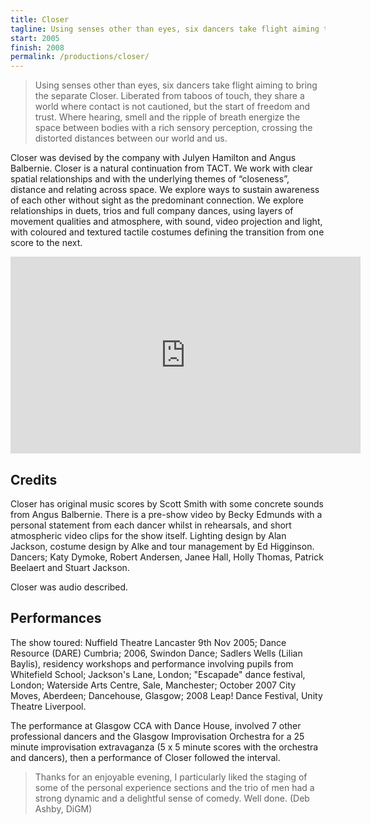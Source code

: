 ```yaml
---
title: Closer
tagline: Using senses other than eyes, six dancers take flight aiming to bring the separate closer.
start: 2005
finish: 2008
permalink: /productions/closer/
---
```


> Using senses other than eyes, six dancers take flight aiming to bring the separate Closer. Liberated from taboos of touch, they share a world where contact is not cautioned, but the start of freedom and trust. Where hearing, smell and the ripple of breath energize the space between bodies with a rich sensory perception, crossing the distorted distances between our world and us.

Closer was devised by the company with Julyen Hamilton and Angus Balbernie. Closer is a natural continuation from TACT. We work with clear spatial relationships and with the underlying themes of “closeness”, distance and relating across space. We explore ways to sustain awareness of each other without sight as the predominant connection. We explore relationships in duets, trios and full company dances, using layers of movement qualities and atmosphere, with sound, video projection and light, with coloured and textured tactile costumes defining the transition from one score to the next.

<iframe width="560" height="315" src="https://www.youtube.com/embed/dGkcQbxMGhw" frameborder="0" allowfullscreen></iframe>

## Credits

Closer has original music scores by Scott Smith with some concrete sounds from Angus Balbernie. There is a pre-show video by Becky Edmunds with a personal statement from each dancer whilst in rehearsals, and short atmospheric video clips for the show itself. Lighting design by Alan Jackson, costume design by Alke and tour management by Ed Higginson. Dancers; Katy Dymoke, Robert Andersen, Janee Hall, Holly Thomas, Patrick Beelaert and Stuart Jackson.

Closer was audio described.

## Performances

The show toured: Nuffield Theatre Lancaster 9th Nov 2005; Dance Resource (DARE) Cumbria; 2006, Swindon Dance; Sadlers Wells (Lilian Baylis), residency workshops and performance involving pupils from Whitefield School; Jackson's Lane, London; "Escapade" dance festival, London; Waterside Arts Centre, Sale, Manchester; October 2007 City Moves, Aberdeen; Dancehouse, Glasgow; 2008 Leap! Dance Festival, Unity Theatre Liverpool.


The performance at Glasgow CCA with Dance House, involved 7 other professional dancers and the Glasgow Improvisation Orchestra for a 25 minute improvisation extravaganza (5 x 5 minute scores with the orchestra and dancers), then a performance of Closer followed the interval.


> Thanks for an enjoyable evening, I particularly liked the staging of some of the personal experience sections and the trio of men had a strong dynamic and a delightful sense of comedy. Well done. (Deb Ashby, DiGM)
